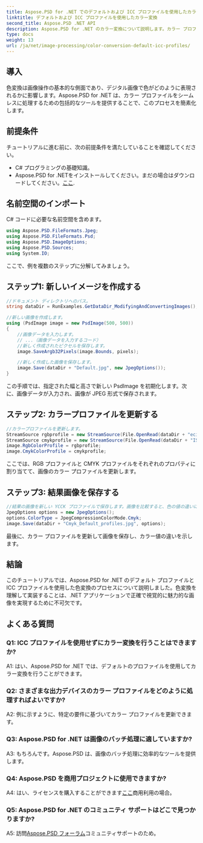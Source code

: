 ```yaml
---
title: Aspose.PSD for .NET でのデフォルトおよび ICC プロファイルを使用したカラー変換
linktitle: デフォルトおよび ICC プロファイルを使用したカラー変換
second_title: Aspose.PSD .NET API
description: Aspose.PSD for .NET のカラー変換について説明します。カラー プロファイルを更新して、鮮やかで正確なビジュアルを実現する方法を学習します。
type: docs
weight: 13
url: /ja/net/image-processing/color-conversion-default-icc-profiles/
---
```

## 導入

色変換は画像操作の基本的な側面であり、デジタル画像で色がどのように表現されるかに影響します。Aspose.PSD for .NET は、カラー プロファイルをシームレスに処理するための包括的なツールを提供することで、このプロセスを簡素化します。

## 前提条件

チュートリアルに進む前に、次の前提条件を満たしていることを確認してください。

- C# プログラミングの基礎知識。
-  Aspose.PSD for .NETをインストールしてください。まだの場合はダウンロードしてください。[ここ](https://releases.aspose.com/psd/net/).

## 名前空間のインポート

C# コードに必要な名前空間を含めます。

```csharp
using Aspose.PSD.FileFormats.Jpeg;
using Aspose.PSD.FileFormats.Psd;
using Aspose.PSD.ImageOptions;
using Aspose.PSD.Sources;
using System.IO;
```

ここで、例を複数のステップに分解してみましょう。

## ステップ1: 新しいイメージを作成する

```csharp
//ドキュメント ディレクトリへのパス。
string dataDir = RunExamples.GetDataDir_ModifyingAndConvertingImages();

//新しい画像を作成します。
using (PsdImage image = new PsdImage(500, 500))
{
    //画像データを入力します。
    // ...（画像データを入力するコード）
    //新しく作成されたピクセルを保存します。
    image.SaveArgb32Pixels(image.Bounds, pixels);

    //新しく作成した画像を保存します。
    image.Save(dataDir + "Default.jpg", new JpegOptions());
}
```

この手順では、指定された幅と高さで新しい PsdImage を初期化します。次に、画像データが入力され、画像が JPEG 形式で保存されます。

## ステップ2: カラープロファイルを更新する

```csharp
//カラープロファイルを更新します。
StreamSource rgbprofile = new StreamSource(File.OpenRead(dataDir + "eciRGB_v2.icc"));
StreamSource cmykprofile = new StreamSource(File.OpenRead(dataDir + "ISOcoated_v2_FullGamut4.icc"));
image.RgbColorProfile = rgbprofile;
image.CmykColorProfile = cmykprofile;
```

ここでは、RGB プロファイルと CMYK プロファイルをそれぞれのプロパティに割り当てて、画像のカラー プロファイルを更新します。

## ステップ3: 結果画像を保存する

```csharp
//結果の画像を新しい YCCK プロファイルで保存します。画像を比較すると、色の値の違いに気付くでしょう。
JpegOptions options = new JpegOptions();
options.ColorType = JpegCompressionColorMode.Cmyk;
image.Save(dataDir + "Cmyk_Default_profiles.jpg", options);
```

最後に、カラー プロファイルを更新して画像を保存し、カラー値の違いを示します。

## 結論

このチュートリアルでは、Aspose.PSD for .NET のデフォルト プロファイルと ICC プロファイルを使用した色変換のプロセスについて説明しました。色変換を理解して実装することは、.NET アプリケーションで正確で視覚的に魅力的な画像を実現するために不可欠です。

## よくある質問

### Q1: ICC プロファイルを使用せずにカラー変換を行うことはできますか?

A1: はい、Aspose.PSD for .NET では、デフォルトのプロファイルを使用してカラー変換を行うことができます。

### Q2: さまざまな出力デバイスのカラー プロファイルをどのように処理すればよいですか?

A2: 例に示すように、特定の要件に基づいてカラー プロファイルを更新できます。

### Q3: Aspose.PSD for .NET は画像のバッチ処理に適していますか?

A3: もちろんです。Aspose.PSD は、画像のバッチ処理に効率的なツールを提供します。

### Q4: Aspose.PSD を商用プロジェクトに使用できますか?

 A4: はい、ライセンスを購入することができます[ここ](https://purchase.aspose.com/buy)商用利用の場合。

### Q5: Aspose.PSD for .NET のコミュニティ サポートはどこで見つかりますか?

 A5: 訪問[Aspose.PSD フォーラム](https://forum.aspose.com/c/psd/34)コミュニティサポートのため。